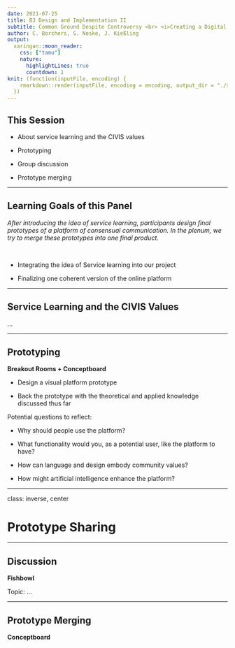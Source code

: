 ```yaml
---
date: 2021-07-25
title: B3 Design and Implementation II
subtitle: Common Ground Despite Controversy <br> <i>Creating a Digital Network</i>
author: C. Borchers, S. Noske, J. Kießling
output:
  xaringan::moon_reader:
    css: ["tamu"]
    nature:
      highlightLines: true
      countdown: 1
knit: (function(inputFile, encoding) {
    rmarkdown::render(inputFile, encoding = encoding, output_dir = "./static/html/")
  })
---
```


## This Session

* About service learning and the CIVIS values

* Prototyping

* Group discussion

* Prototype merging

---

## Learning Goals of this Panel

*After introducing the idea of service learning, participants design final prototypes of a platform of consensual communication. In the plenum, we try to merge these prototypes into one final product.*

<br>

* Integrating the idea of Service learning into our project

* Finalizing one coherent version of the online platform 

---

## Service Learning and the CIVIS Values

...

---

## Prototyping

**Breakout Rooms + Conceptboard**

* Design a visual platform prototype

* Back the prototype with the theoretical and applied knowledge discussed thus far

Potential questions to reflect:

* Why should people use the platform?

* What functionality would you, as a potential user, like the platform to have?

* How can language and design embody community values?

* How might artificial intelligence enhance the platform?

---
class: inverse, center

# Prototype Sharing

---

## Discussion

**Fishbowl**

Topic: ...

---

## Prototype Merging

**Conceptboard**
